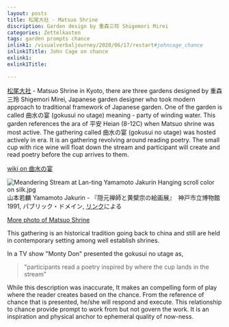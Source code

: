 ```yaml
---
layout: posts
title: 松尾大社 - Matsuo Shrine
discription: Garden design by 重森三玲 Shigemori Mirei 
categories: Zettelkasten
tags: garden prompts chance
inlink1: /visualverbaljourney/2020/06/17/restart#johncage_chance
inlink1Title: John Cage on chance
exlink1: 
exlink1Title: 

---
```


[松尾大社](https://garden-guide.jp/spot.php?i=matsunoo) - Matsuo Shrine in Kyoto, there are three gardens designed by 重森三玲 Shigemori Mirei, Japanese garden designer who took modern approach to traditional framework of Japanese garden. One of the garden is called 曲水の宴 (gokusui no utage) meaning - party of winding water. This garden references the ara of 平安 Heian (8-12C) when Matsuo shrine was most active. The gathering called 曲水の宴 (gokusui no utage) was hosted actively in era. It is an gathering revolving around reading poetry. The small cup with rice wine will float down the stream and participant will create and read poetry before the cup arrives to them. 

[wiki on 曲水の宴](https://ja.wikipedia.org/wiki/%E6%9B%B2%E6%B0%B4%E3%81%AE%E5%AE%B4)


<div class="dataimage">
	<img src="https://upload.wikimedia.org/wikipedia/commons/thumb/6/64/Meandering_Stream_at_Lan-ting_Yamamoto_Jakurin_Hanging_scroll_color_on_silk.jpg/600px-Meandering_Stream_at_Lan-ting_Yamamoto_Jakurin_Hanging_scroll_color_on_silk.jpg" alt="Meandering Stream at Lan-ting Yamamoto Jakurin Hanging scroll color on silk.jpg"><br>山本若麟 Yamamoto Jakurin - 『隠元禅師と黄檗宗の絵画展』　神戸市立博物館　1991, パブリック・ドメイン, <a href="https://commons.wikimedia.org/w/index.php?curid=6899180">リンク</a>による
</div>

[More photo of Matsuo Shrine](https://garden-guide.jp/spot.php?i=matsunoo)

This gathering is an historical tradition going back to china and still are held in contemporary setting among well establish shrines. 

In a TV show "Monty Don" presented the gokusui no utage as,

>"participants read a poetry inspired by where the cup lands in the stream"

While this description was inaccurate, It makes an compelling form of play where the reader creates based on the chance. From the reference of chance that is presented, he/she will respond and execute. This relationship to chance provide prompt to work from but not govern the work. It is an inspiration and physical anchor to ephemeral quality of now-ness. 

